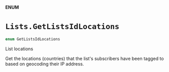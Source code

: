**ENUM**

# `Lists.GetListsIdLocations`

```swift
enum GetListsIdLocations
```

List locations

Get the locations (countries) that the list's subscribers have been tagged to based on geocoding their IP address.
